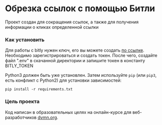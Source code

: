 # Обрезка ссылок с помощью Битли

Проект создан для сокращения ссылок, а также для получения информации о кликах определенной ссылки

### Как установить

Для работы с bitly нужен ключ, его вы можете создать [по ссылке](https://app.bitly.com/).
Необходимо зарегистрироваться и создать токен. После чего, создайте файл ".env" в скачанной директории и запишите токен в константу BITLY_TOKEN

Python3 должен быть уже установлен. 
Затем используйте `pip` (или `pip3`, есть конфликт с Python2) для установки зависимостей:
```
pip install -r requirements.txt
```

### Цель проекта

Код написан в образовательных целях на онлайн-курсе для веб-разработчиков [dvmn.org](https://dvmn.org/).
